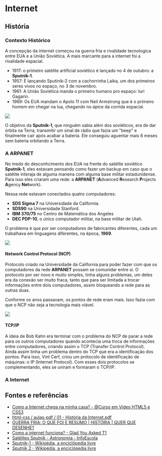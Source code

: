 # Internet

## História

### Contexto Histórico

A concepção da internet começou na guerra fria e rivalidade tecnologica entre EUA e a União Soviética. A mais marcante para a internet foi a rivalidade espacial.

* 1917: o primeiro satélite artificial soviético é lançado no 4 de outubro: a **Sputnik-1**.
* 1957: É lançando Sputinik-2 com a cachorrinha Laika, um dos primeiros seres vivos no espaço, no 3 de novembro.
* 1961: A União Soviética manda o primeiro humano pro espaço: Iuri Gagarin.
* 1969: Os EUA mandam o Apolo 11 com Neil Armstrong que é o primeiro homem em chegar na lua, chegando no ápice da corrida espacial.

<img src="https://www.infoescola.com/wp-content/uploads/2012/02/sputnik.jpg">

O objetivo da **Sputnik-1**, que ninguém sabia além dos soviéticos, era de dar órbita na Terra, transmitir um sinal de rádio que fazia um "beep" e finalmente cair após acabar a bateria. Ele conseguiu aguentar mais 6 meses sem bateria orbitando a Terra.

### A ARPANET

No medo do desconhcimento dos EUA na frente do satélite soviético **Sputnik-1**, eles estavam pensando como fazer um backup em caso que o satélite interaja de alguma maneira com alguma base militar estadunidense. Para isso eles criaram uma rede: a **ARPANET** (**A**dvanced **R**esearch **P**rojects **A**gency **Net**work).

Nessa rede estavam conectados quatro computadores:
* **SDS Sigma 7** na Universidade da California.
* **SDS90** na Universidade Stanford.
* **IBM 370/75** no Centro de Matemática dos Angeles
* **DEC PDP-10**, o único computador militar, na base militar de Utah.

O problema é que por ser computadores de fabricantes diferentes, cada um trabalhava em linguagens diferentes, na época, **1969**.

<img src="https://olhardigital.com.br/uploads/acervo_imagens/2019/10/20191024161532.jpg">

#### Network Control Protocol (NCP)

Protocolo criado na Universidade da California para poder fazer com que os computadores da rede **ARPANET** possam se comunidar entre si.
O protocolo por ser novo e muito simples, tinha alguns problemas, um deles era da conexão ser muito fraca, tanto que para ser limitada a trocar informações entre dois computadores, assim bloqueando a rede para as outras duas.

Conforme os anos passavam, os pontos de rede eram mais. Isso fazia com que o NCP não seja a tecnologia mais viável.

<img src="https://www.poftut.com/wp-content/uploads/2019/09/img_5d7a2640d6e1d.png">

#### TCP/IP

A ideia de Bob Kahn era terminar com o problema do NCP de parar a rede para os outros computadores quando acontecia uma troca de informações entre computadores, criando assim o TCP (Transfer Control Protocol). Ainda assim tinha um problema dentro do TCP que era a identificação dos pontos. Para isso, Vint Cerf, criou um prótocolo de identificação de máquinas: o IP (Internet Protocol).
Com esses dois protocolos se complementando, eles se uniram e formaram o TCP/IP.

### A Internet



## Fontes e referências

* [Como a Internet chega na minha casa? - @Curso em Vídeo HTML5 e CSS3](https://www.youtube.com/watch?v=F74GKCLXUWM)
* [html-css / aulas-pdf / 01 - História da Internet.pdf](https://github.com/gustavoguanabara/html-css/blob/master/aulas-pdf/01%20-%20Hist%C3%B3ria%20da%20Internet.pdf)
* [GUERRA FRIA: O QUE FOI E RESUMO | HISTÓRIA | QUER QUE DESENHE?](https://www.youtube.com/watch?v=cAwsLaO4HGQ&ab_channel=Descomplica)
* [Como a internet funciona? - Glad You Asked T1](https://www.youtube.com/watch?v=TNQsmPf24go&ab_channel=Vox)
* [Satélites Sputnik - Astronomia - InfoEscola](https://www.infoescola.com/astronomia/satelites-sputnik/)
* [Sputnik-1 - Wikipédia, a enciclópedia livre](https://pt.wikipedia.org/wiki/Sputnik-1)
* [Sputnik 2 - Wikipédia, a enciclópedia livre](https://pt.wikipedia.org/wiki/Sputnik_2)